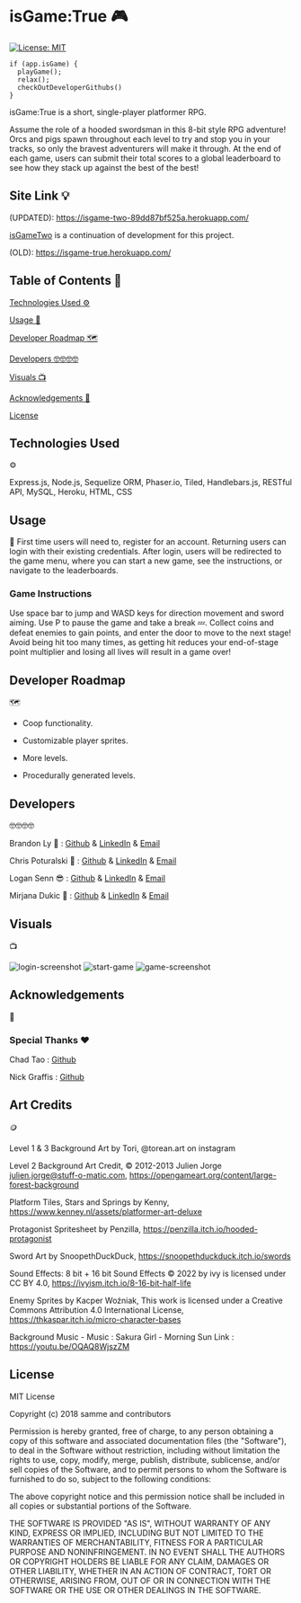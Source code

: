   # isGame:True 🎮
  [![License: MIT](https://img.shields.io/badge/License-MIT-yellow.svg)](https://opensource.org/licenses/MIT)

    if (app.isGame) {
      playGame();
      relax();
      checkOutDeveloperGithubs()
    }

  isGame:True is a short, single-player platformer RPG.

  Assume the role of a hooded swordsman in this 8-bit style RPG adventure! Orcs and pigs spawn throughout each level to try and stop you in your tracks, so only the bravest adventurers will make it through. At the end of each game, users can submit their total scores to a global leaderboard to see how they stack up against the best of the best!

  ## Site Link 💡

  (UPDATED): https://isgame-two-89dd87bf525a.herokuapp.com/

  [isGameTwo](https://github.com/brandonkylely/isGameTwo) is a continuation of development for this project.

  (OLD): https://isgame-true.herokuapp.com/
  

  ## Table of Contents 📃

  [Technologies Used ⚙️](#technologies-used)

  [Usage 🤔](#usage)

  [Developer Roadmap 🗺️](#developer-roadmap)

  [Developers 🤓🤓🤓🤓](#developers)

  [Visuals 📺](#visuals)

  [Acknowledgements 🤝](#acknowledgements)

  [License](#license)

  ## Technologies Used 
  ⚙️

  Express.js, Node.js, Sequelize ORM, Phaser.io, Tiled, Handlebars.js, RESTful API, MySQL, Heroku, HTML, CSS

  ## Usage 
  🤔
  First time users will need to, register for an account. Returning users can login with their existing credentials. After login, users will be redirected to the game menu, where you can start a new game, see the instructions, or navigate to the leaderboards. 
  
  ### Game Instructions

  Use space bar to jump and WASD keys for direction movement and sword aiming. Use P to pause the game and take a break 💤. Collect coins and defeat enemies to gain points, and enter the door to move to the next stage! Avoid being hit too many times, as getting hit reduces your end-of-stage point multiplier and losing all lives will result in a game over!

  ## Developer Roadmap 
  🗺️

  - Coop functionality.

  - Customizable player sprites.

  - More levels.

  - Procedurally generated levels.

  ## Developers 
  🤓🤓🤓🤓 

  Brandon Ly 🫠 : [Github](https://github.com/brandonkylely) & [LinkedIn](https://www.linkedin.com/in/brandon-ly-7300b1205/) & [Email](mailto:brandonkly@ucla.edu)

  Chris Poturalski 🧐 : [Github](https://github.com/chrispoturalski) & [LinkedIn](https://www.linkedin.com/in/chris-poturalski-2a8997118/) & [Email](mailto:)

  Logan Senn 😎 : [Github](https://github.com/lsenn404) & [LinkedIn](https://www.linkedin.com/in/logansenn/) & [Email](mailto:logsenn2@gmail.com)

  Mirjana Dukic 🥹 : [Github](https://github.com/mjdukic) & [LinkedIn](https://www.linkedin.com/in/mirjanadukic/) & [Email](mailto:mirjanadukicc@gmail.com)

  ## Visuals 
  📺
  
  ![login-screenshot](./images/Screen%20Shot%202023-01-30%20at%207.33.37%20PM.png)
  ![start-game](./images/Screen%20Shot%202023-01-30%20at%207.34.02%20PM.png)
  ![game-screenshot](./images/Screen%20Shot%202023-01-30%20at%207.34.13%20PM.png)

  ## Acknowledgements 
  🤝

  ### Special Thanks ❤️
  
  Chad Tao : [Github](https://github.com/chadtao206)

  Nick Graffis : [Github](https://github.com/nickgraffis)

  ## Art Credits 
  🪙

  Level 1 & 3 Background Art by Tori, @torean.art on instagram

  Level 2 Background Art Credit, © 2012-2013 Julien Jorge <julien.jorge@stuff-o-matic.com>, https://opengameart.org/content/large-forest-background

  Platform Tiles, Stars and Springs by Kenny, https://www.kenney.nl/assets/platformer-art-deluxe

  Protagonist Spritesheet by Penzilla, https://penzilla.itch.io/hooded-protagonist

  Sword Art by SnoopethDuckDuck, https://snoopethduckduck.itch.io/swords

  Sound Effects: 8 bit + 16 bit Sound Effects © 2022 by ivy is licensed under CC BY 4.0, https://ivyism.itch.io/8-16-bit-half-life

  Enemy Sprites by Kacper Woźniak, This work is licensed under a Creative Commons Attribution 4.0 International License, https://thkaspar.itch.io/micro-character-bases

  Background Music - Music : Sakura Girl - Morning Sun Link : https://youtu.be/OQAQ8WjszZM

  ## License
  MIT License

  Copyright (c) 2018 samme and contributors

  Permission is hereby granted, free of charge, to any person obtaining a copy
  of this software and associated documentation files (the "Software"), to deal
  in the Software without restriction, including without limitation the rights
  to use, copy, modify, merge, publish, distribute, sublicense, and/or sell
  copies of the Software, and to permit persons to whom the Software is
  furnished to do so, subject to the following conditions:

  The above copyright notice and this permission notice shall be included in all
  copies or substantial portions of the Software.

  THE SOFTWARE IS PROVIDED "AS IS", WITHOUT WARRANTY OF ANY KIND, EXPRESS OR
  IMPLIED, INCLUDING BUT NOT LIMITED TO THE WARRANTIES OF MERCHANTABILITY,
  FITNESS FOR A PARTICULAR PURPOSE AND NONINFRINGEMENT. IN NO EVENT SHALL THE
  AUTHORS OR COPYRIGHT HOLDERS BE LIABLE FOR ANY CLAIM, DAMAGES OR OTHER
  LIABILITY, WHETHER IN AN ACTION OF CONTRACT, TORT OR OTHERWISE, ARISING FROM,
  OUT OF OR IN CONNECTION WITH THE SOFTWARE OR THE USE OR OTHER DEALINGS IN THE
  SOFTWARE.

